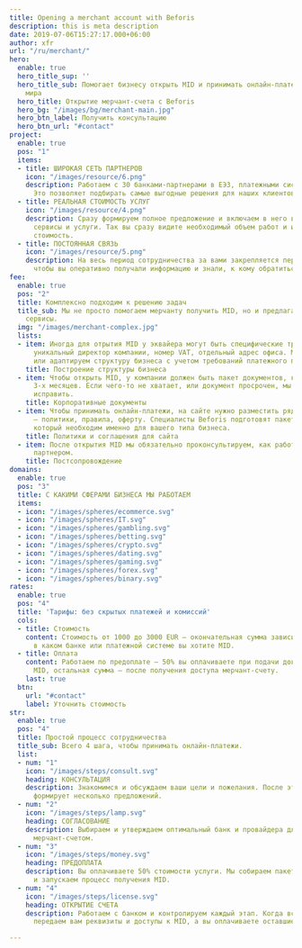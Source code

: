 ```yaml
---
title: Opening a merchant account with Beforis
description: this is meta description
date: 2019-07-06T15:27:17.000+06:00
author: xfr
url: "/ru/merchant/"
hero:
  enable: true
  hero_title_sup: ''
  hero_title_sub: Помогает бизнесу открыть MID и принимать онлайн-платежи со всего
    мира
  hero_title: Открытие мерчант-счета с Beforis
  hero_bg: "/images/bg/merchant-main.jpg"
  hero_btn_label: Получить консультацию
  hero_btn_url: "#contact"
project:
  enable: true
  pos: "1"
  items:
  - title: ШИРОКАЯ СЕТЬ ПАРТНЕРОВ
    icon: "/images/resource/6.png"
    description: Работаем с 30 банками-партнерами в ЕЭЗ, платежными системами и агрегаторами.
      Это позволяет подбирать самые выгодные решения для наших клиентов.
  - title: РЕАЛЬНАЯ СТОИМОСТЬ УСЛУГ
    icon: "/images/resource/4.png"
    description: Сразу формируем полное предложение и включаем в него все необходимые
      сервисы и услуги. Так вы сразу видите необходимый объем работ и их финальную
      стоимость.
  - title: ПОСТОЯННАЯ СВЯЗЬ
    icon: "/images/resource/5.png"
    description: На весь период сотрудничества за вами закрепляется персональный менеджер,
      чтобы вы оперативно получали информацию и знали, к кому обратиться за помощью.
fee:
  enable: true
  pos: "2"
  title: Комплексно подходим к решению задач
  title_sub: Мы не просто помогаем мерчанту получить MID, но и предлагаем дополнительные
    сервисы.
  img: "/images/merchant-complex.jpg"
  lists:
  - item: Иногда для отрытия MID у эквайера могут быть специфические требования —
      уникальный директор компании, номер VAT, отдельный адрес офиса. Мы построим
      или адаптируем структуру бизнеса с учетом требований платежного партнера.
    title: Построение структуры бизнеса
  - item: Чтобы открыть MID, у компании должен быть пакет документов, которому меньше
      3-х месяцев. Если чего-то не хватает, или документ просрочен, мы поможем это
      исправить.
    title: Корпоративные документы
  - item: Чтобы принимать онлайн-платежи, на сайте нужно разместить ряд документов
      — политики, правила, оферту. Специалисты Beforis подготовят пакет документов,
      который необходим именно для вашего типа бизнеса.
    title: Политики и соглашения для сайта
  - item: После открытия MID мы обязательно проконсультируем, как работать с платежным
      партнером.
    title: Постсопровождение
domains:
  enable: true
  pos: "3"
  title: С КАКИМИ СФЕРАМИ БИЗНЕСА МЫ РАБОТАЕМ
  items:
  - icon: "/images/spheres/ecommerce.svg"
  - icon: "/images/spheres/IT.svg"
  - icon: "/images/spheres/gambling.svg"
  - icon: "/images/spheres/betting.svg"
  - icon: "/images/spheres/crypto.svg"
  - icon: "/images/spheres/dating.svg"
  - icon: "/images/spheres/gaming.svg"
  - icon: "/images/spheres/forex.svg"
  - icon: "/images/spheres/binary.svg"
rates:
  enable: true
  pos: "4"
  title: 'Тарифы: без скрытых платежей и комиссий'
  cols:
  - title: Стоимость
    content: Стоимость от 1000 до 3000 EUR — окончательная сумма зависит от того,
      в каком банке или платежной системе вы хотите MID.
  - title: Оплата
    content: Работаем по предоплате — 50% вы оплачиваете при подачи документов на
      MID, остальная сумма — после получения доступа мерчант-счету.
    last: true
  btn:
    url: "#contact"
    label: Уточнить стоимость
str:
  enable: true
  pos: "4"
  title: Простой процесс сотрудничества
  title_sub: Всего 4 шага, чтобы принимать онлайн-платежи.
  list:
  - num: "1"
    icon: "/images/steps/consult.svg"
    heading: КОНСУЛЬТАЦИЯ
    description: Знакомимся и обсуждаем ваши цели и пожелания. После этого менеджер
      формирует несколько предложений.
  - num: "2"
    icon: "/images/steps/lamp.svg"
    heading: СОГЛАСОВАНИЕ
    description: Выбираем и утверждаем оптимальный банк и провайдера для работы с
      мерчант-счетом.
  - num: "3"
    icon: "/images/steps/money.svg"
    heading: ПРЕДОПЛАТА
    description: Вы оплачиваете 50% стоимости услуги. Мы собираем пакет документов
      и запускаем процесс получения MID.
  - num: "4"
    icon: "/images/steps/license.svg"
    heading: ОТКРЫТИЕ СЧЕТА
    description: Работаем с банком и контролируем каждый этап. Когда все готово —
      передаем вам реквизиты и доступы к MID, а вы оплачиваете оставшиеся 50%.

---
```

